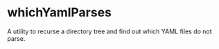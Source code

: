# whichYamlParses
A utility to recurse a directory tree and find out which YAML files do not parse.
